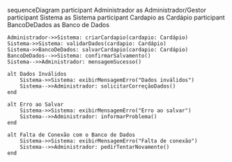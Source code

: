 sequenceDiagram
    participant Administrador as Administrador/Gestor
    participant Sistema as Sistema
    participant Cardapio as Cardápio
    participant BancoDeDados as Banco de Dados

    Administrador->>Sistema: criarCardapio(cardapio: Cardápio)
    Sistema->>Sistema: validarDados(cardapio: Cardápio)
    Sistema->>BancoDeDados: salvarCardapio(cardapio: Cardápio)
    BancoDeDados-->>Sistema: confirmarSalvamento()
    Sistema-->>Administrador: mensagemSucesso()

    alt Dados Inválidos
        Sistema->>Sistema: exibirMensagemErro("Dados inválidos")
        Sistema-->>Administrador: solicitarCorreçãoDados()
    end

    alt Erro ao Salvar
        Sistema->>Sistema: exibirMensagemErro("Erro ao salvar")
        Sistema-->>Administrador: informarProblema()
    end

    alt Falta de Conexão com o Banco de Dados
        Sistema->>Sistema: exibirMensagemErro("Falta de conexão")
        Sistema-->>Administrador: pedirTentarNovamente()
    end
